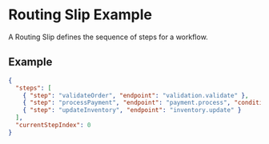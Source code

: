 # Routing Slip Example

A Routing Slip defines the sequence of steps for a workflow.

## Example
```json
{
  "steps": [
    { "step": "validateOrder", "endpoint": "validation.validate" },
    { "step": "processPayment", "endpoint": "payment.process", "condition": { "orderValid": true } },
    { "step": "updateInventory", "endpoint": "inventory.update" }
  ],
  "currentStepIndex": 0
}